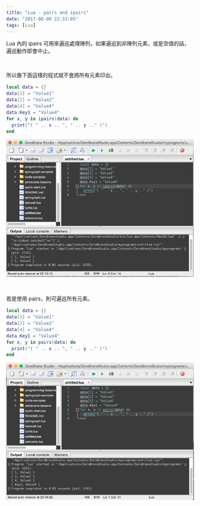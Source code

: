 ```yaml
---
title: "Lua - pairs and ipairs"
date: "2017-08-08 22:33:05"
tags: [Lua]
---
```



Lua 內的 ipairs 可用來遍巡處理陣列，如果遍巡到非陣列元素，或是空值的話，遍巡動作即會中止。  

<!-- More -->

<br/>


所以像下面這樣的程式就不會將所有元素印出。  

```Lua
local data = {}
data[1] = "Value1"
data[2] = "Value2"
data[4] = "Value4"
data.Key1 = "Value4"
for x, y in ipairs(data) do
  print("( " .. x .. ", " .. y .." )")
end
```

![1.png](1.png)

<br/>


若是使用 pairs，則可遍巡所有元素。   

```Lua
local data = {}
data[1] = "Value1"
data[2] = "Value2"
data[4] = "Value4"
data.Key1 = "Value4"
for x, y in pairs(data) do
  print("( " .. x .. ", " .. y .." )")
end
```


![2.png](2.png)

<br/>
